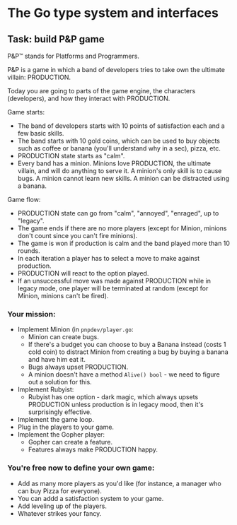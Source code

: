 # The Go type system and interfaces

## Task: build P&P game
P&P™ stands for Platforms and Programmers. 

P&P is a game in which a band of developers tries to take own the ultimate villain: PRODUCTION.

Today you are going to parts of the game engine, the characters (developers), and how they interact with PRODUCTION.

Game starts:
- The band of developers starts with 10 points of satisfaction each and a few basic skills.
- The band starts with 10 gold coins, which can be used to buy objects such as coffee or banana (you'll understand why in a sec), pizza, etc.
- PRODUCTION state starts as "calm".
- Every band has a minion. Minions love PRODUCTION, the ultimate villain, and will do anything to serve it. A minion's only skill is to cause bugs. A minion cannot learn new skills. A minion can be distracted using a banana.


Game flow:
- PRODUCTION state can go from "calm", "annoyed", "enraged", up to "legacy".
- The game ends if there are no more players (except for Minion, minions don't count since you can't fire minions).
- The game is won if production is calm and the band played more than 10 rounds.
- In each iteration a player has to select a move to make against production.
- PRODUCTION will react to the option played.
- If an unsuccessful move was made against PRODUCTION while in legacy mode, one player will be terminated at random (except for Minion, minions can't be fired).

### Your mission:
- Implement Minion (in `pnpdev/player.go`:
  - Minion can create bugs.
  - If there's a budget you can choose to buy a Banana instead (costs 1 cold coin) to distract Minion from creating a bug by buying a banana and have him eat it.
  - Bugs always upset PRODUCTION.
  - A minion doesn't have a method `Alive() bool` - we need to figure out a solution for this.
- Implement Rubyist:
  - Rubyist has one option - dark magic, which always upsets PRODUCTION unless production is in legacy mood, then it's surprisingly effective.
- Implement the game loop.
- Plug in the players to your game.
- Implement the Gopher player:
  - Gopher can create a feature.
  - Features always make PRODUCTION happy.

### You're free now to define your own game: 
- Add as many more players as you'd like (for instance, a manager who can buy Pizza for everyone).
- You can addd a satisfaction system to your game.
- Add leveling up of the players.
- Whatever strikes your fancy.
